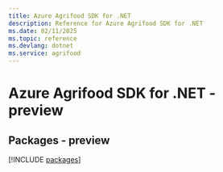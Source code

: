 ```yaml
---
title: Azure Agrifood SDK for .NET
description: Reference for Azure Agrifood SDK for .NET
ms.date: 02/11/2025
ms.topic: reference
ms.devlang: dotnet
ms.service: agrifood
---
```

# Azure Agrifood SDK for .NET - preview
## Packages - preview
[!INCLUDE [packages](agrifood-index.md)]